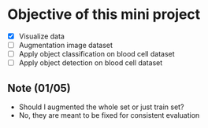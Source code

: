 # Objective of this mini project
- [x] Visualize data
- [ ] Augmentation image dataset
- [ ] Apply object classification on blood cell dataset
- [ ] Apply object detection on blood cell dataset

## Note (01/05)
- Should I augmented the whole set or just train set?
- No, they are meant to be fixed for consistent evaluation

